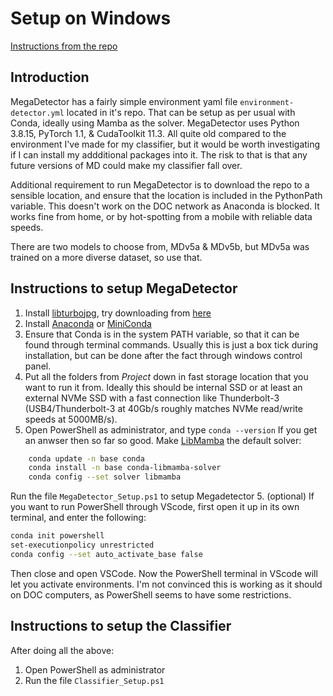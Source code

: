 # Setup on Windows

[Instructions from the repo](https://github.com/agentmorris/MegaDetector/blob/main/megadetector.md#using-the-model)

## Introduction
MegaDetector has a fairly simple environment yaml file `environment-detector.yml` located in it's repo.  That can be setup as per usual with Conda, ideally using Mamba as the solver. MegaDetector uses Python 3.8.15, PyTorch 1.1, & CudaToolkit 11.3.  All quite old compared to the environment I've made for my classifier, but it would be worth investigating if I can install my addditional packages into it.  The risk to that is that any future versions of MD could make my classifier fall over.

Additional requirement to run MegaDetector is to download the repo to a sensible location, and ensure that the location is included in the PythonPath variable.  This doesn't work on the DOC network as Anaconda is blocked.  It works fine from home, or by hot-spotting from a mobile with reliable data speeds.

There are two models to choose from,  MDv5a &  MDv5b, but  MDv5a was trained on a more diverse dataset, so use that.  


## Instructions to setup MegaDetector
1. Install [libturbojpg](https://libjpeg-turbo.org/), try downloading from [here](https://sourceforge.net/projects/libjpeg-turbo/files/) 
2. Install [Anaconda](https://www.anaconda.com/download) or [MiniConda](https://docs.conda.io/projects/miniconda/en/latest/) 
3. Ensure that Conda is in the system PATH variable, so that it can be found through terminal commands. Usually this is just a box tick during installation, but can be done after the fact through windows control panel.
4. Put all the folders from *Project* down in fast storage location that you want to run it from.  Ideally this should be internal SSD or at least an external NVMe SSD with a fast connection like Thunderbolt-3 (USB4/Thunderbolt-3 at 40Gb/s roughly matches NVMe read/write speeds at 5000MB/s).
4. Open PowerShell as administrator, and type `conda --version`  If you get an anwser then so far so good.
Make [LibMamba](https://www.anaconda.com/blog/a-faster-conda-for-a-growing-community) the default solver:
```bash
    conda update -n base conda
    conda install -n base conda-libmamba-solver
    conda config --set solver libmamba
```
Run the file `MegaDetector_Setup.ps1` to setup Megadetector
5. (optional) If you want to run PowerShell through VScode, first open it up in its own terminal, and enter the following:  

```bash
conda init powershell
set-executionpolicy unrestricted
conda config --set auto_activate_base false
```
Then close and open VSCode.  Now the PowerShell terminal in VScode will let you activate environments. I'm not convinced this is working as it should on DOC computers, as PowerShell seems to have some restrictions.

## Instructions to setup the Classifier
After doing all the above:
1. Open PowerShell as administrator
2. Run the file `Classifier_Setup.ps1`